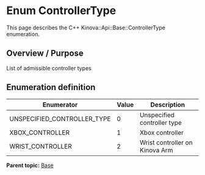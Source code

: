 # Enum ControllerType

This page describes the C++ Kinova::Api::Base::ControllerType enumeration.

## Overview / Purpose

List of admissible controller types

## Enumeration definition

|Enumerator|Value|Description|
|----------|-----|-----------|
|UNSPECIFIED\_CONTROLLER\_TYPE|0|Unspecified controller type|
|XBOX\_CONTROLLER|1|Xbox controller|
|WRIST\_CONTROLLER|2|Wrist controller on Kinova Arm|

**Parent topic:** [Base](../references/summary_Base.md)

